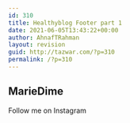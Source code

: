 ```yaml
---
id: 310
title: Healthyblog Footer part 1
date: 2021-06-05T13:43:22+00:00
author: AhnafTRahman
layout: revision
guid: http://tazwar.com/?p=310
permalink: /?p=310
---
```

## MarieDime

Follow me on Instagram